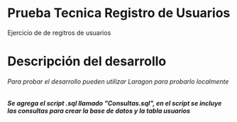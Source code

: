 # Prueba Tecnica Registro de Usuarios
Ejercicio de de regitros de usuarios

# Descripción del desarrollo
###### Para probar el desarrollo pueden utilizar Laragon para probarlo localmente
##### Se agrega el script .sql llamado "Consultas.sql", en el script se incluye las consultas para crear la base de datos y la tabla usuarios
